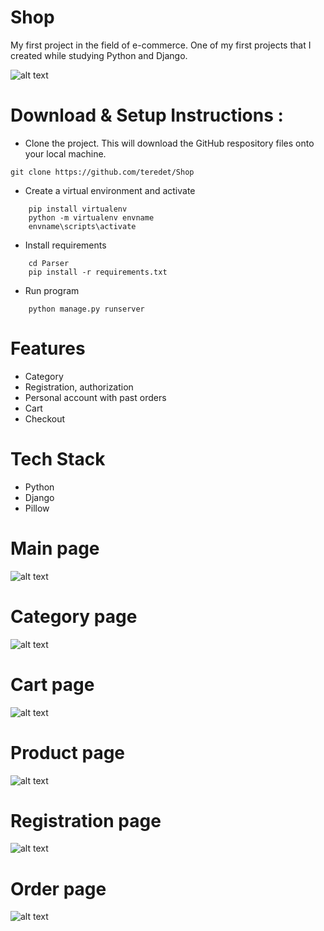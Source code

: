 # Shop</br>

My first project in the field of e-commerce. One of my first projects that I created while studying Python and Django.</br>

![alt text](img/main.png)

# Download & Setup Instructions :
* Clone the project. This will download the GitHub respository files onto your local machine.</br>
```Shell
git clone https://github.com/teredet/Shop
```
* Create a virtual environment and activate
```Shell
    pip install virtualenv
    python -m virtualenv envname
    envname\scripts\activate
```
* Install requirements
```Shell
    cd Parser
    pip install -r requirements.txt
```
* Run program
```Shell
    python manage.py runserver
```

# Features
* Category
* Registration, authorization
* Personal account with past orders
* Cart
* Checkout 
# Tech Stack
* Python
* Django
* Pillow

# Main page
![alt text](img/main.png)

# Category page
![alt text](img/category.png)

# Cart page
![alt text](img/cart.png)

# Product page
![alt text](img/product_spec.png)

# Registration page
![alt text](img/reg.png)

# Order page
![alt text](img/order.png)